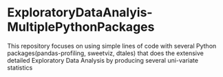 # ExploratoryDataAnalyis-MultiplePythonPackages
This repository focuses on using simple lines of code with several Python packages(pandas-profiling, sweetviz, dtales) that does the extensive detailed Exploratory Data Analysis by producing several uni-variate statistics 
